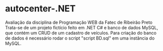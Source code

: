 # autocenter-.NET
Avaliação da disciplina de Programação WEB da Fatec de Ribeirão Preto
Trata-se de um projeto fictício feito em .NET C# e banco de dados MySQL, que contém um CRUD de um cadastro de veículos.
Para criação do banco de dados é necessário rodar o script "script BD.sql" em uma instância do MySQL.
